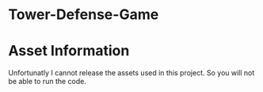 # Tower-Defense-Game


# Asset Information
Unfortunatly I cannot release the assets used in this project. So you will not be able to run the code. 
